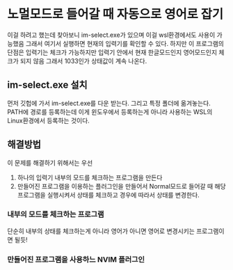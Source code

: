 
# 노멀모드로 들어갈 때 자동으로 영어로 잡기

이걸 하려고 했는데 찾아보니
im-select.exe가 있으며 이걸 wsl환경에서도 사용이 가능했음
그래서 여기서 실행하면 현재의 입력기를 확인할 수 있다.
하지만 이 프로그램의 단점은 입력기는 체크가 가능하지만
입력기 안에서 현재 한글모드인지 영어모드인지 체크가 되지 않음
그래서 1033인가 상태값이 계속 나온다.

## im-select.exe 설치

먼저 깃헙에 가서 im-select.exe를 다운 받는다.
그리고 특정 폴더에 옮겨놓는다.
PATH에 경로를 등록하는데 이게 윈도우에서 등록하는게 아니라
사용하는 WSL의 Linux환경에서 등록하는 것이다.

## 해결방법
이 문제를 해결하기 위해서는 우선 
1. 하나의 입력기 내부의 모드를 체크하는 프로그램을 만든다
2. 만들어진 프로그램을 이용하는 플러그인을 만들어서 Normal모드로 들어갈 때
    해당 프로그램을 실행시켜서 상태를 체크하고 경우에 따라서 상태를 변경한다.

### 내부의 모드를 체크하는 프로그램

단순히 내부의 상태를 체크하는게 아니라
영어가 아니면 영어로 변경시키는 프로그램이면 될듯!
### 만들어진 프로그램을 사용하느 NVIM 플러그인
